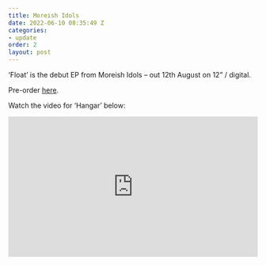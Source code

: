 ```yaml
---
title: Moreish Idols
date: 2022-06-10 08:35:49 Z
categories:
- update
order: 2
layout: post
---
```


‘Float’ is the debut EP from Moreish Idols – out 12th August on 12” / digital.


Pre-order <a href="https://ffm.to/moreish_float " >here</a>.

Watch the video for ‘Hangar’ below:
 
<style>.embed-container { position: relative; padding-bottom: 56.25%; height: 0; overflow: hidden; max-width: 100%; } .embed-container iframe, .embed-container object, .embed-container embed { position: absolute; top: 0; left: 0; width: 100%; height: 100%; }</style><div class='embed-container'><iframe src='https://www.youtube.com/embed/KqnKgX5mKis' frameborder='0' allowfullscreen></iframe></div>
<p> </p>
